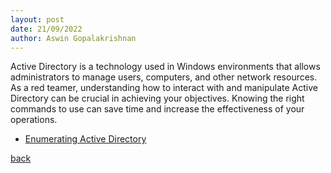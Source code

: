 ```yaml
---
layout: post
date: 21/09/2022
author: Aswin Gopalakrishnan
---
```


Active Directory is a technology used in Windows environments that allows administrators to manage users, computers, and other network resources. As a red teamer, understanding how to interact with and manipulate Active Directory can be crucial in achieving your objectives. Knowing the right commands to use can save time and increase the effectiveness of your operations.

- [Enumerating Active Directory](/docs/AD/enumeration.html)

[back](/index.html)
